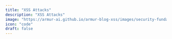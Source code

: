 ```yaml
---
title: "XSS Attacks"
description: "XSS Attacks"
image: "https://armur-ai.github.io/armur-blog-xss/images/security-fundamentals.png"
icon: "code"
draft: false
---
```


